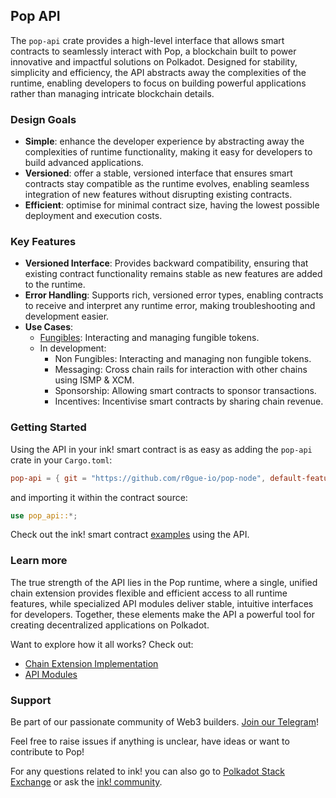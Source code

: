 ## Pop API

The `pop-api` crate provides a high-level interface that allows smart contracts to seamlessly interact with Pop, a
blockchain built to power innovative and impactful solutions on Polkadot. Designed for stability, simplicity and
efficiency, the API abstracts away the complexities of the runtime, enabling developers to focus on building powerful
applications rather than managing intricate blockchain details.

### Design Goals

- **Simple**: enhance the developer experience by abstracting away the complexities of runtime functionality, making it
  easy for developers to build advanced applications.
- **Versioned**: offer a stable, versioned interface that ensures smart contracts stay compatible as the runtime
  evolves, enabling seamless integration of new features without disrupting existing contracts.
- **Efficient**: optimise for minimal contract size, having the lowest possible deployment and execution costs.

### Key Features

- **Versioned Interface**: Provides backward compatibility, ensuring that existing contract functionality remains stable
  as new features are added to the runtime.
- **Error Handling**: Supports rich, versioned error types, enabling contracts to receive and interpret any runtime
  error, making troubleshooting and development easier.
- **Use Cases**:
    - [Fungibles](./src/v0/fungibles/README.md): Interacting and managing fungible tokens.
    - In development:
        - Non Fungibles: Interacting and managing non fungible tokens.
        - Messaging: Cross chain rails for interaction with other chains using ISMP & XCM.
        - Sponsorship: Allowing smart contracts to sponsor transactions.
        - Incentives: Incentivise smart contracts by sharing chain revenue.

### Getting Started

Using the API in your ink! smart contract is as easy as adding the `pop-api` crate in your `Cargo.toml`:

```toml
pop-api = { git = "https://github.com/r0gue-io/pop-node", default-features = false }
```

and importing it within the contract source:

```rust
use pop_api::*;
```

Check out the ink! smart contract [examples](./example) using the API.

### Learn more

The true strength of the API lies in the Pop runtime, where a single, unified chain extension provides flexible and
efficient access to all runtime features, while specialized API modules deliver stable, intuitive interfaces for
developers. Together, these elements make the API a powerful tool for creating decentralized applications on Polkadot.

Want to explore how it all works? Check out:

- [Chain Extension Implementation](../extension)
- [API Modules](../pallets/api)

### Support

Be part of our passionate community of Web3 builders. [Join our Telegram](https://t.me/onpopio)!

Feel free to raise issues if anything is unclear, have ideas or want to contribute to Pop!

For any questions related to ink! you can also go to [Polkadot Stack Exchange](https://polkadot.stackexchange.com/) or
ask the [ink! community](https://t.me/inkathon/1).
